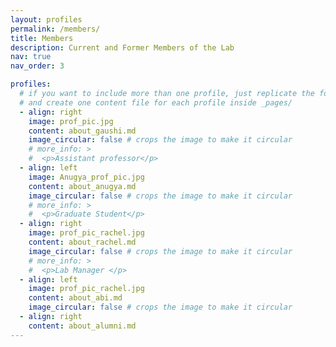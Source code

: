 ```yaml
---
layout: profiles
permalink: /members/
title: Members
description: Current and Former Members of the Lab
nav: true
nav_order: 3

profiles:
  # if you want to include more than one profile, just replicate the following block
  # and create one content file for each profile inside _pages/
  - align: right
    image: prof_pic.jpg
    content: about_gaushi.md
    image_circular: false # crops the image to make it circular
    # more_info: >
    #  <p>Assistant professor</p>
  - align: left
    image: Anugya_prof_pic.jpg
    content: about_anugya.md
    image_circular: false # crops the image to make it circular
    # more_info: >
    #  <p>Graduate Student</p>
  - align: right
    image: prof_pic_rachel.jpg
    content: about_rachel.md
    image_circular: false # crops the image to make it circular
    # more_info: >
    #  <p>Lab Manager </p>
  - align: left
    image: prof_pic_rachel.jpg
    content: about_abi.md
    image_circular: false # crops the image to make it circular
  - align: right
    content: about_alumni.md
---
```

